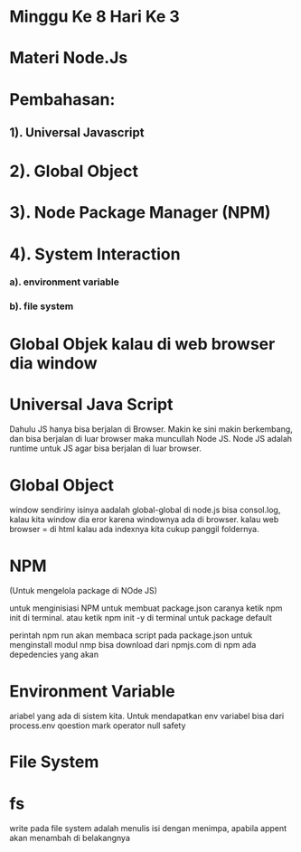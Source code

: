 # Minggu Ke 8 Hari Ke 3

# Materi Node.Js

# Pembahasan:

## 1). Universal Javascript

# 2). Global Object

# 3). Node Package Manager (NPM)

# 4). System Interaction

### a). environment variable

### b). file system

# Global Objek kalau di web browser dia window

# Universal Java Script

Dahulu JS hanya bisa berjalan di Browser. Makin ke sini makin berkembang, dan bisa berjalan di luar browser maka muncullah Node JS. Node JS adalah runtime untuk JS agar bisa berjalan di luar browser.

# Global Object

window sendiriny isinya aadalah global-global
di node.js bisa consol.log, kalau kita window dia eror karena windownya ada di browser.
kalau web browser = di html
kalau ada indexnya kita cukup panggil foldernya.

# NPM

(Untuk mengelola package di NOde JS)

untuk menginisiasi NPM untuk membuat package.json caranya ketik npm init di terminal. atau ketik npm init -y di terminal untuk package default

perintah npm run akan membaca script pada package.json
untuk menginstall modul nmp bisa download dari npmjs.com
di npm ada depedencies yang akan

# Environment Variable

ariabel yang ada di sistem kita. Untuk mendapatkan env variabel bisa dari process.env
qoestion mark operator null safety

# File System

# fs
write pada file system adalah menulis isi dengan menimpa, apabila appent akan menambah di belakangnya
